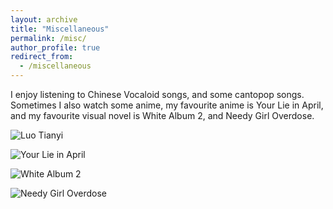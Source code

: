 ```yaml
---
layout: archive
title: "Miscellaneous"
permalink: /misc/
author_profile: true
redirect_from:
  - /miscellaneous
---
```


I enjoy listening to Chinese Vocaloid songs, and some cantopop songs. Sometimes I also watch some anime, my favourite anime is Your Lie in April, and my favourite visual novel is White Album 2, and Needy Girl Overdose.

![Luo Tianyi](luotianyi.png)

![Your Lie in April](aprilfoul.jpg)

![White Album 2](wa2.jpg)

![Needy Girl Overdose](overdose.jpg)